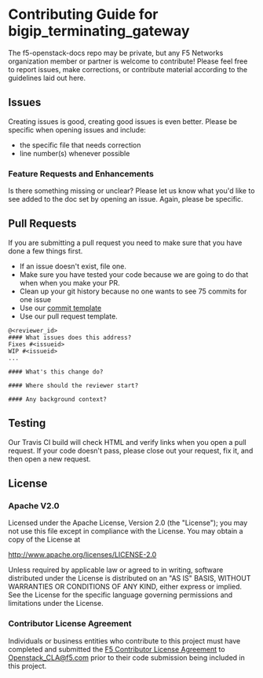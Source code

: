 <!--
Copyright 2015 F5 Networks Inc.

Licensed under the Apache License, Version 2.0 (the "License");
you may not use this file except in compliance with the License.
You may obtain a copy of the License at

   http://www.apache.org/licenses/LICENSE-2.0

Unless required by applicable law or agreed to in writing, software
distributed under the License is distributed on an "AS IS" BASIS,
WITHOUT WARRANTIES OR CONDITIONS OF ANY KIND, either express or implied.
See the License for the specific language governing permissions and
limitations under the License.
-->

# Contributing Guide for bigip_terminating_gateway
The f5-openstack-docs repo may be private, but any F5 Networks organization member or partner is welcome to contribute! Please feel free to report issues, make corrections, or contribute material according to the guidelines laid out here.

## Issues
Creating issues is good, creating good issues is even better. Please be specific when opening issues and include:
 
 - the specific file that needs correction
 - line number\(s\) whenever possible

### Feature Requests and Enhancements
Is there something missing or unclear? Please let us know what you'd like to see added to the doc set by opening an issue. Again, please be specific. 

## Pull Requests
If you are submitting a pull request you need to make sure that you have done a few things first.

* If an issue doesn't exist, file one.
* Make sure you have tested your code because we are going to do that when when you make your PR. 
* Clean up your git history because no one wants to see 75 commits for one issue
* Use our [commit template](.git-commit-template.txt)
* Use our pull request template.

```
@<reviewer_id>
#### What issues does this address?
Fixes #<issueid>
WIP #<issueid>
...

#### What's this change do?

#### Where should the reviewer start?

#### Any background context?
```

## Testing
Our Travis CI build will check HTML and verify links when you open a pull request. If your code doesn't pass, please close out your request, fix it, and then open a new request.

## License
 
### Apache V2.0
Licensed under the Apache License, Version 2.0 (the "License");
you may not use this file except in compliance with the License.
You may obtain a copy of the License at
 
http://www.apache.org/licenses/LICENSE-2.0
 
Unless required by applicable law or agreed to in writing, software
distributed under the License is distributed on an "AS IS" BASIS,
WITHOUT WARRANTIES OR CONDITIONS OF ANY KIND, either express or implied.
See the License for the specific language governing permissions and
limitations under the License.
 
### Contributor License Agreement
Individuals or business entities who contribute to this project must have completed and submitted the [F5 Contributor License Agreement](http://f5networks.github.io/f5-openstack-docs/cla_landing/index.html) to Openstack_CLA@f5.com prior to their
code submission being included in this project.
